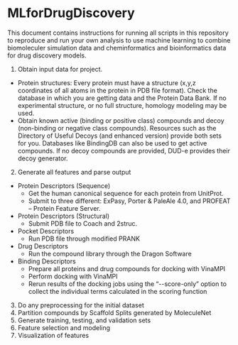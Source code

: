 # MLforDrugDiscovery

This document contains instructions for running all scripts in this repository to reproduce and run your own analysis to use machine learning to combine biomoleculer simulation data and cheminformatics and bioinformatics data for drug discovery models.

1. Obtain input data for project.
  * Protein structures: Every protein must have a structure (x,y,z coordinates of all atoms in the protein in PDB file format). Check the database in which you are getting data and the Protein Data Bank. If no experimental structure, or no full structure, homology modeling may be used.
  * Obtain known active (binding or positive class) compounds and decoy (non-binding or negative class compounds). Resources such as the Directory of Useful Decoys (and enhanced version) provide both sets for you. Databases like BindingDB can also be used to get active compounds. If no decoy compounds are provided, DUD-e provides their decoy generator.
2. Generate all features and parse output
* Protein Descriptors (Sequence) 
  * Get the human canonical sequence for each protein from UnitProt. 
  * Submit to three different: ExPasy, Porter & PaleAle 4.0, and PROFEAT – Protein Feature Server. 
* Protein Descriptors (Structural) 
  * Submit PDB file to Coach and 2struc. 
* Pocket Descriptors 
  * Run PDB file through modified PRANK
* Drug Descriptors 
  * Run the compound library through the Dragon Software
* Binding Descriptors 
  * Prepare all proteins and drug compounds for docking with VinaMPI
  * Perform docking with VinaMPI
  * Rerun results of the docking jobs using the “--score-only” option to collect the individual terms calculated in the scoring function
3. Do any preprocessing for the initial dataset
4. Partition compounds by Scaffold Splits generated by MoleculeNet
5. Generate training, testing, and validation sets
6. Feature selection and modeling
7. Visualization of features
